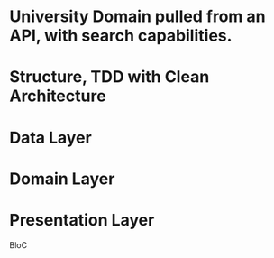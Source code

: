 # University Domain pulled from an API, with search capabilities. 

# Structure, TDD with Clean Architecture 

# Data Layer

# Domain Layer

# Presentation Layer 
BloC
